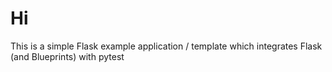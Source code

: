 # Hi

This is a simple Flask example application / template which integrates Flask (and Blueprints) with pytest

